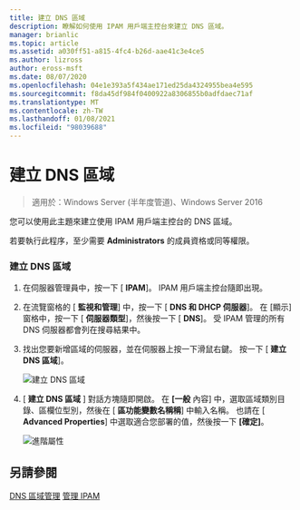 ```yaml
---
title: 建立 DNS 區域
description: 瞭解如何使用 IPAM 用戶端主控台來建立 DNS 區域。
manager: brianlic
ms.topic: article
ms.assetid: a030ff51-a815-4fc4-b26d-aae41c3e4ce5
ms.author: lizross
author: eross-msft
ms.date: 08/07/2020
ms.openlocfilehash: 04e1e393a5f434ae171ed25da4324955bea4e595
ms.sourcegitcommit: f8da45df984f0400922a8306855b0adfdaec71af
ms.translationtype: MT
ms.contentlocale: zh-TW
ms.lasthandoff: 01/08/2021
ms.locfileid: "98039688"
---
```

# <a name="create-a-dns-zone"></a>建立 DNS 區域

>適用於：Windows Server (半年度管道)、Windows Server 2016

您可以使用此主題來建立使用 IPAM 用戶端主控台的 DNS 區域。

若要執行此程序，至少需要 **Administrators** 的成員資格或同等權限。

### <a name="to-create-a-dns-zone"></a>建立 DNS 區域

1.  在伺服器管理員中，按一下 [  **IPAM**]。 IPAM 用戶端主控台隨即出現。

2.  在流覽窗格的 [ **監視和管理**] 中，按一下 [ **DNS 和 DHCP 伺服器**]。 在 [顯示] 窗格中，按一下 [ **伺服器類型**]，然後按一下 [ **DNS**]。 受 IPAM 管理的所有 DNS 伺服器都會列在搜尋結果中。

3.  找出您要新增區域的伺服器，並在伺服器上按一下滑鼠右鍵。  按一下 [ **建立 DNS 區域**]。

    ![建立 DNS 區域](../../media/Create-a-DNS-Zone/ipam_CreateDNSZone_01a.jpg)

4.  [ **建立 DNS 區域** ] 對話方塊隨即開啟。 在 **[一般** 內容] 中，選取區域類別目錄、區欄位型別，然後在 [ **區功能變數名稱稱**] 中輸入名稱。 也請在 [ **Advanced Properties**] 中選取適合您部署的值，然後按一下 **[確定]**。

    ![進階屬性](../../media/Create-a-DNS-Zone/ipam_CreateDNSZone_02a.jpg)

## <a name="see-also"></a>另請參閱
[DNS 區域管理](DNS-Zone-Management.md) 
[管理 IPAM](Manage-IPAM.md)



